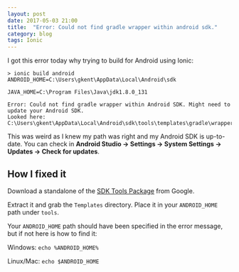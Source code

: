 ```yaml
---
layout: post
date: 2017-05-03 21:00
title:  "Error: Could not find gradle wrapper within android sdk."
category: blog
tags: Ionic
---
```

I got this error today why trying to build for Android using Ionic:

```terminal
> ionic build android
ANDROID_HOME=C:\Users\gkent\AppData\Local\Android\sdk

JAVA_HOME=C:\Program Files\Java\jdk1.8.0_131

Error: Could not find gradle wrapper within Android SDK. Might need to update your Android SDK.
Looked here: C:\Users\gkent\AppData\Local\Android\sdk\tools\templates\gradle\wrapper
```

This was weird as I knew my path was right and my Android SDK is up-to-date. You can check in **Android Studio -> Settings -> System Settings -> Updates -> Check for updates**.

How I fixed it
----
Download a standalone of the [SDK Tools Package](https://dl.google.com/android/repository/tools_r25.2.3-windows.zip) from Google. 

Extract it and grab the `Templates` directory. Place it in your `ANDROID_HOME` path under `tools`.

Your `ANDROID_HOME` path should have been specified in the error message, but if not here is how to find it:

Windows: `echo %ANDROID_HOME%`

Linux/Mac: `echo $ANDROID_HOME`